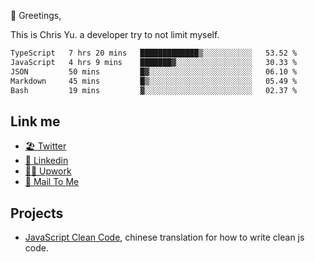 👋 Greetings, 

This is Chris Yu. a developer try to not limit myself. 


<!--START_SECTION:waka-->

```txt
TypeScript   7 hrs 20 mins   █████████████▒░░░░░░░░░░░   53.52 %
JavaScript   4 hrs 9 mins    ███████▓░░░░░░░░░░░░░░░░░   30.33 %
JSON         50 mins         █▓░░░░░░░░░░░░░░░░░░░░░░░   06.10 %
Markdown     45 mins         █▒░░░░░░░░░░░░░░░░░░░░░░░   05.49 %
Bash         19 mins         ▓░░░░░░░░░░░░░░░░░░░░░░░░   02.37 %
```

<!--END_SECTION:waka-->

## Link me

- [🏖️ Twitter](https://twitter.com/yuetong3yu)
- [🧳 Linkedin](https://www.linkedin.com/in/yuetong3yu)
- [👨‍💻 Upwork](https://www.upwork.com/freelancers/~019f5d35fda67374fb)
- [📧 Mail To Me](mailto:yuetong3yu@gmail.com)


## Projects 

- [JavaScript Clean Code](https://js-clean-code-cn.vercel.app/), chinese translation for how to write clean js code.

